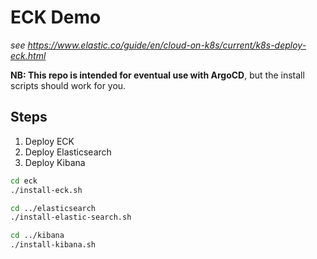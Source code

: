 # ECK Demo

*see https://www.elastic.co/guide/en/cloud-on-k8s/current/k8s-deploy-eck.html*

**NB: This repo is intended for eventual use with ArgoCD**, but the install scripts should work for you.

## Steps

1. Deploy ECK
2. Deploy Elasticsearch
3. Deploy Kibana

```bash
cd eck
./install-eck.sh

cd ../elasticsearch
./install-elastic-search.sh

cd ../kibana
./install-kibana.sh
```
